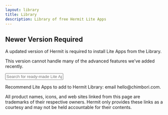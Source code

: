 ```yaml
---
layout: library
title: Library
description: Library of free Hermit Lite Apps
---
```


<div class="update-required">
  <h2>Newer Version Required</h2>
  <p>A updated version of Hermit is required to install Lite Apps from the Library.</p>
  <p>This version cannot handle many of the advanced features we’ve added recently.</p>
  <!-- <a class="pill-button" href="https://play.google.com/store/apps/details?id=com.chimbori.hermitcrab" target="_blank">get it now</a> -->
</div>

<div class="main">
  <div class="query-container">
    <input id="query" placeholder="Search for ready-made Lite Apps">
  </div>
  <div class="content">
    <div class="lite-apps-json"></div>
    <p class="tooltip">Recommend Lite Apps to add to <span class="notranslate">Hermit</span> Library: email hello@chimbori.com.</p>
    <p class="tooltip">All product names, icons, and web sites linked from this page are trademarks of their respective owners. <span class="notranslate">Hermit</span> only provides these links as a courtesy and may not be held accountable for their contents.</p>
  </div>
</div>

<script src="{{ site.cdn_url }}/library/library.js">
